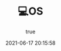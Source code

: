 ---
pageComponent:
  name: Catalogue
  data:
    key: OS
    imgUrl: https://iqqcode-blog.oss-cn-beijing.aliyuncs.com/img-2021-befo/20210602181730.png
    description: 操作系统学习笔记
title: 💻OS
date: 2021-06-17 20:15:58
permalink: /note/os/
article: false
comment: false
editLink: false
author:
  name: iqqcode
  link: https://github.com/IQQcode
---